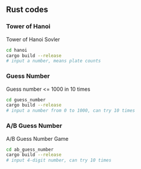 ## Rust codes

### Tower of Hanoi
Tower of Hanoi Sovler
```bash
cd hanoi
cargo build --release
# input a number, means plate counts
```

### Guess Number
Guess number <= 1000 in 10 times
```bash
cd guess_number
cargo build --release
# input a number from 0 to 1000, can try 10 times
```

### A/B Guess Number
A/B Guess Number Game
```bash
cd ab_guess_number
cargo build --release
# input 4-digit number, can try 10 times
```

